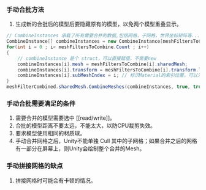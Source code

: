 

### 手动合批方法

1. 生成新的合批后的模型后要隐藏原有的模型，以免两个模型重叠显示。

```cs
// CombineInstances 承载了所有需要合并的数据,包括网格，子网格，世界坐标矩阵等...
CombineInstance[] combineInstances = new CombineInstance[meshFiltersToCombine.Count];
for(int i = 0 ; i< meshFiltersToCombine.Count ; i++)
{
    // combineInstance 是个 struct，可以直接赋值，不需要new
    combineInstances[i].mesh = meshFiltersToCombine[i].sharedMesh;
    combineInstances[i].transform = meshFiltersToCombine[i].transform.localToWorldMatrix;
    combineInstances[i].subMeshIndex = i; // 标识Material的索引位置，可以为0、1、2等
}
meshFilterCombined.sharedMesh.CombineMeshes(combineInstances, true, true);
```


### 手动合批需要满足的条件

1. 需要合并的模型需要选中 [[read/write]]。
2. 合批的模型距离不要太远，不能太大，以防CPU裁剪失效。
3. 要求模型使用相同的材质球。
4. 手动合并网格之后，Unity不能单独 Cull 其中的子网格；如果合并之后的网格有一部分在屏幕上，则Unity会绘制整个合并的Mesh。

### 手动拼接网格的缺点

1. 拼接网格时可能会有卡顿的情况。
